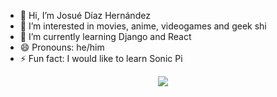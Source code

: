 - 👋 Hi, I’m Josué Díaz Hernández
- 👀 I’m interested in movies, anime, videogames and geek shi
- 🌱 I’m currently learning Django and React
- 😄 Pronouns: he/him
- ⚡ Fun fact: I would like to learn Sonic Pi

<p align="center">
  <a href="https://skillicons.dev">
    <img src="https://skillicons.dev/icons?i=py, flask, mongodb, mysql, git, github, windows, powershell, html, css, bootstrap, vscode, arduino, heroku" />
  </a>
</p>
